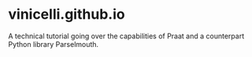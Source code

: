 # vinicelli.github.io

A technical tutorial going over the capabilities of Praat and a counterpart Python library Parselmouth.
